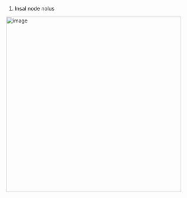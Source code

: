 1. Insal node nolus
<img width="476" alt="image" src="https://user-images.githubusercontent.com/61777095/224585673-69d8196d-98e6-417b-8ff4-021f727bcc5b.png">

